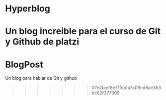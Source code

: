 # Hyperblog
Un blog increible para el curso de Git y Github de platzi
=======
# BlogPost
Un blog para hablar de Git y github
>>>>>>> 07e2faef8e71fda1a7a09cd8ae353bc62f377309

